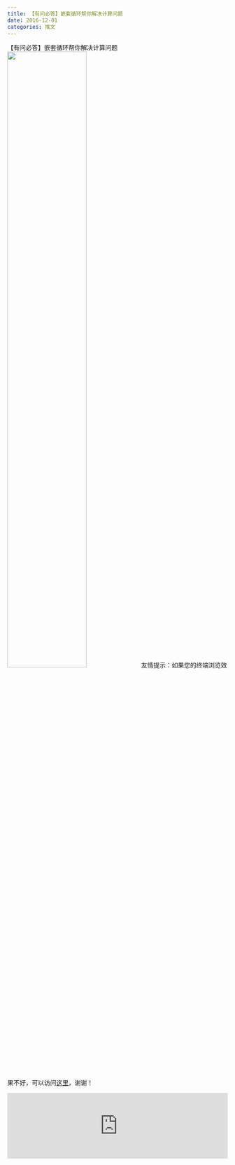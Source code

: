```yaml
---
title: 【有问必答】嵌套循环帮你解决计算问题
date: 2016-12-01
categories: 推文
---
```

【有问必答】嵌套循环帮你解决计算问题
<img src="http://mmbiz.qpic.cn/mmbiz_jpg/ACviaWTBFxhaCTfpKmDgcUteXeIl0ibYrzQnLRShbjqaAR5tghibgIsfLia5OAC8MoD6XYicfwMkJ6gtGUcVs8HLxTg/0?wx_fmt=jpeg" style="width: 60%; height: auto;"/><!--more-->
友情提示：如果您的终端浏览效果不好，可以访问[这里](https://stata-club.github.io/stata_article/2016-12-01.html)，谢谢！
<iframe src="https://stata-club.github.io/stata_article/2016-12-01.html" id="iframepage" frameborder="0" scrolling="no" marginheight="0" marginwidth="0" width="100%" onLoad="iFrameHeight()"></iframe>
<script type="text/javascript" language="javascript">
function iFrameHeight() {
var ifm= document.getElementById("iframepage");
var subWeb = document.frames ? document.frames["iframepage"].document : ifm.contentDocument;   
if(ifm != null && subWeb != null) {
 ifm.height = subWeb.body.scrollHeight;
} 
} 
</script> 
